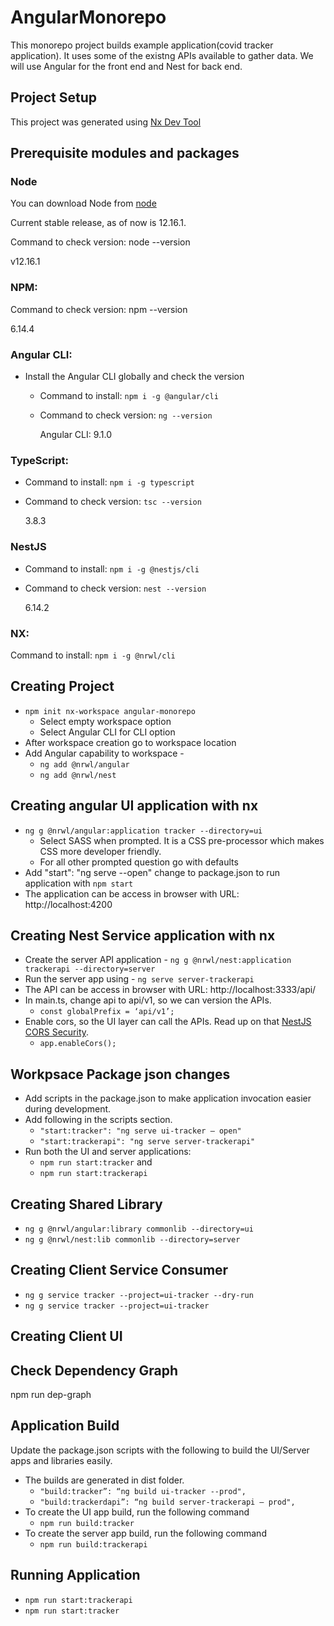 # AngularMonorepo
This monorepo project builds example application(covid tracker application). It uses some of the existng APIs available to gather data. We will use Angular for the front end and Nest for back end.

## Project Setup

This project was generated using [Nx Dev Tool](README-Nx.md)

## Prerequisite modules and packages
### Node
You can download Node from [node](https://nodejs.org/en/download/)

Current stable release, as of now is 12.16.1.

Command to check version: node --version

v12.16.1

### NPM:
Command to check version: npm --version

6.14.4

### Angular CLI: 
- Install the Angular CLI globally and check the version
  - Command to install: `npm i -g @angular/cli`
  - Command to check version: `ng --version`

    Angular CLI: 9.1.0

### TypeScript: 
- Command to install: `npm i -g typescript`
- Command to check version: `tsc --version`

  3.8.3

### NestJS
- Command to install: `npm i -g @nestjs/cli`
- Command to check version: `nest --version`

  6.14.2

### NX:
Command to install: `npm i -g @nrwl/cli`

## Creating Project
  - `npm init nx-workspace angular-monorepo` 
    - Select empty workspace option
    - Select Angular CLI for CLI option
  - After workspace creation go to workspace location
  - Add Angular capability to workspace -   
    - `ng add @nrwl/angular`
    - `ng add @nrwl/nest`
## Creating angular UI application with nx
  - `ng g @nrwl/angular:application tracker --directory=ui`
    - Select SASS when prompted. It is a CSS pre-processor which makes CSS more developer friendly. 
    - For all other prompted question go with defaults
  - Add "start": "ng serve --open" change to package.json to run application with 
    `npm start` 
  - The application can be access in browser with URL: http://localhost:4200
## Creating Nest Service application with nx
  - Create the server API application -  `ng g @nrwl/nest:application trackerapi --directory=server`
  - Run the server app using - `ng serve server-trackerapi`
  - The API can be access in browser with URL: http://localhost:3333/api/
  - In main.ts, change api to api/v1, so we can version the APIs.
    - `const globalPrefix = ‘api/v1’;`
  - Enable cors, so the UI layer can call the APIs. Read up on that [NestJS CORS Security](https://docs.nestjs.com/techniques/security#cors).
    - `app.enableCors();`

## Workpsace Package json changes
  - Add scripts in the package.json to make application invocation easier during development. 
  - Add following in the scripts section.
    - `"start:tracker": "ng serve ui-tracker — open"`
    - `"start:trackerapi": "ng serve server-trackerapi"`
  - Run both the UI and server applications: 
    - `npm run start:tracker` and
    - `npm run start:trackerapi`
## Creating Shared Library 
  - `ng g @nrwl/angular:library commonlib --directory=ui` 
  - `ng g @nrwl/nest:lib commonlib --directory=server` 
## Creating Client Service Consumer
  - `ng g service tracker --project=ui-tracker --dry-run`
  - `ng g service tracker --project=ui-tracker`
## Creating Client UI

## Check Dependency Graph
  npm run dep-graph

## Application Build
  Update the package.json scripts with the following to build the UI/Server apps and libraries easily.

  - The builds are generated in dist folder.
    -  `"build:tracker”: “ng build ui-tracker --prod",`
    - `"build:trackerdapi”: “ng build server-trackerapi — prod",`
  - To create the UI app build, run the following command
    - `npm run build:tracker`
  - To create the server app build, run the following command
    - `npm run build:trackerapi`
## Running Application
  - `npm run start:trackerapi`
  - `npm run start:tracker`

